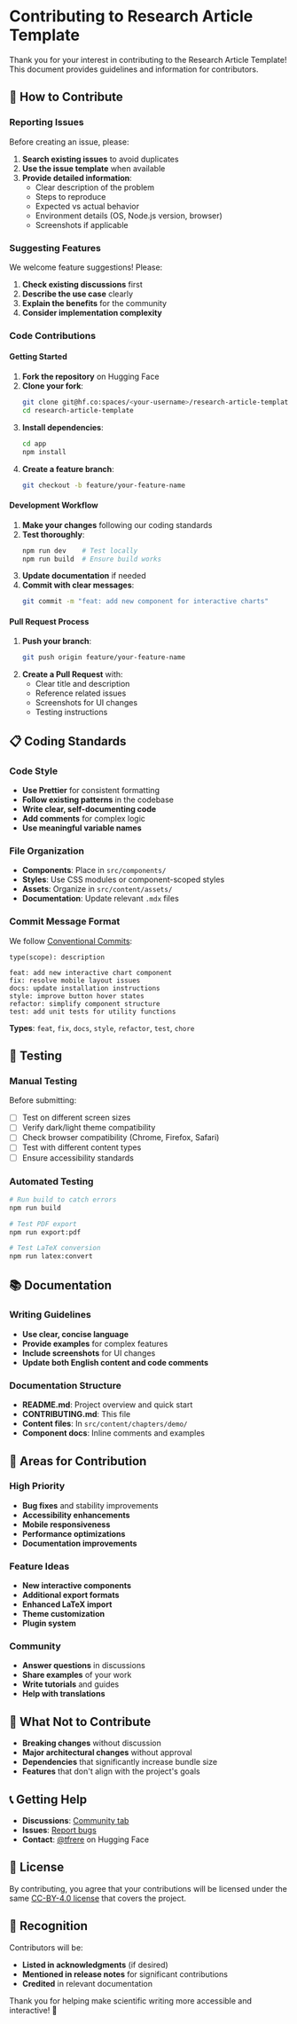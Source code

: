 # Contributing to Research Article Template

Thank you for your interest in contributing to the Research Article Template! This document provides guidelines and information for contributors.

## 🤝 How to Contribute

### Reporting Issues

Before creating an issue, please:
1. **Search existing issues** to avoid duplicates
2. **Use the issue template** when available
3. **Provide detailed information**:
   - Clear description of the problem
   - Steps to reproduce
   - Expected vs actual behavior
   - Environment details (OS, Node.js version, browser)
   - Screenshots if applicable

### Suggesting Features

We welcome feature suggestions! Please:
1. **Check existing discussions** first
2. **Describe the use case** clearly
3. **Explain the benefits** for the community
4. **Consider implementation complexity**

### Code Contributions

#### Getting Started

1. **Fork the repository** on Hugging Face
2. **Clone your fork**:
   ```bash
   git clone git@hf.co:spaces/<your-username>/research-article-template
   cd research-article-template
   ```
3. **Install dependencies**:
   ```bash
   cd app
   npm install
   ```
4. **Create a feature branch**:
   ```bash
   git checkout -b feature/your-feature-name
   ```

#### Development Workflow

1. **Make your changes** following our coding standards
2. **Test thoroughly**:
   ```bash
   npm run dev    # Test locally
   npm run build  # Ensure build works
   ```
3. **Update documentation** if needed
4. **Commit with clear messages**:
   ```bash
   git commit -m "feat: add new component for interactive charts"
   ```

#### Pull Request Process

1. **Push your branch**:
   ```bash
   git push origin feature/your-feature-name
   ```
2. **Create a Pull Request** with:
   - Clear title and description
   - Reference related issues
   - Screenshots for UI changes
   - Testing instructions

## 📋 Coding Standards

### Code Style

- **Use Prettier** for consistent formatting
- **Follow existing patterns** in the codebase
- **Write clear, self-documenting code**
- **Add comments** for complex logic
- **Use meaningful variable names**

### File Organization

- **Components**: Place in `src/components/`
- **Styles**: Use CSS modules or component-scoped styles
- **Assets**: Organize in `src/content/assets/`
- **Documentation**: Update relevant `.mdx` files

### Commit Message Format

We follow [Conventional Commits](https://www.conventionalcommits.org/):

```
type(scope): description

feat: add new interactive chart component
fix: resolve mobile layout issues
docs: update installation instructions
style: improve button hover states
refactor: simplify component structure
test: add unit tests for utility functions
```

**Types**: `feat`, `fix`, `docs`, `style`, `refactor`, `test`, `chore`

## 🧪 Testing

### Manual Testing

Before submitting:
- [ ] Test on different screen sizes
- [ ] Verify dark/light theme compatibility
- [ ] Check browser compatibility (Chrome, Firefox, Safari)
- [ ] Test with different content types
- [ ] Ensure accessibility standards

### Automated Testing

```bash
# Run build to catch errors
npm run build

# Test PDF export
npm run export:pdf

# Test LaTeX conversion
npm run latex:convert
```

## 📚 Documentation

### Writing Guidelines

- **Use clear, concise language**
- **Provide examples** for complex features
- **Include screenshots** for UI changes
- **Update both English content and code comments**

### Documentation Structure

- **README.md**: Project overview and quick start
- **CONTRIBUTING.md**: This file
- **Content files**: In `src/content/chapters/demo/`
- **Component docs**: Inline comments and examples

## 🎯 Areas for Contribution

### High Priority

- **Bug fixes** and stability improvements
- **Accessibility enhancements**
- **Mobile responsiveness**
- **Performance optimizations**
- **Documentation improvements**

### Feature Ideas

- **New interactive components**
- **Additional export formats**
- **Enhanced LaTeX import**
- **Theme customization**
- **Plugin system**

### Community

- **Answer questions** in discussions
- **Share examples** of your work
- **Write tutorials** and guides
- **Help with translations**

## 🚫 What Not to Contribute

- **Breaking changes** without discussion
- **Major architectural changes** without approval
- **Dependencies** that significantly increase bundle size
- **Features** that don't align with the project's goals

## 📞 Getting Help

- **Discussions**: [Community tab](https://huggingface.co/spaces/tfrere/research-article-template/discussions)
- **Issues**: [Report bugs](https://huggingface.co/spaces/tfrere/research-article-template/discussions?status=open&type=issue)
- **Contact**: [@tfrere](https://huggingface.co/tfrere) on Hugging Face

## 📄 License

By contributing, you agree that your contributions will be licensed under the same [CC-BY-4.0 license](LICENSE) that covers the project.

## 🙏 Recognition

Contributors will be:
- **Listed in acknowledgments** (if desired)
- **Mentioned in release notes** for significant contributions
- **Credited** in relevant documentation

Thank you for helping make scientific writing more accessible and interactive! 🎉
